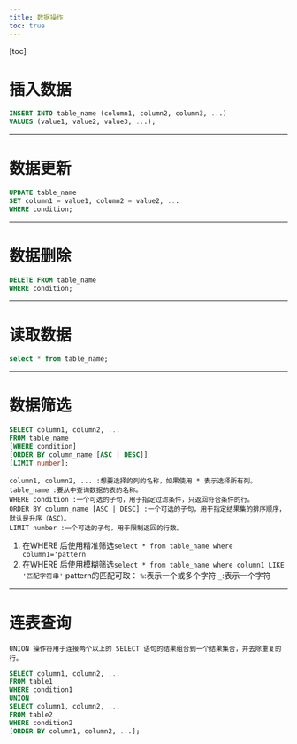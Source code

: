 ```yaml
---
title: 数据操作
toc: true
---
```

[toc]

# 插入数据
```sql
INSERT INTO table_name (column1, column2, column3, ...)
VALUES (value1, value2, value3, ...);
```
---
# 数据更新
```sql
UPDATE table_name
SET column1 = value1, column2 = value2, ...
WHERE condition;
```
---
# 数据删除
```sql
DELETE FROM table_name
WHERE condition;
```
---
# 读取数据
```sql
select * from table_name;
```
---
# 数据筛选
```sql
SELECT column1, column2, ...
FROM table_name
[WHERE condition]
[ORDER BY column_name [ASC | DESC]]
[LIMIT number];
```
    column1, column2, ... :想要选择的列的名称，如果使用 * 表示选择所有列。
    table_name :要从中查询数据的表的名称。
    WHERE condition :一个可选的子句，用于指定过滤条件，只返回符合条件的行。
    ORDER BY column_name [ASC | DESC] :一个可选的子句，用于指定结果集的排序顺序，默认是升序（ASC）。
    LIMIT number :一个可选的子句，用于限制返回的行数。
1. 在WHERE 后使用精准筛选`select * from table_name where column1='pattern`
1. 在WHERE 后使用模糊筛选`select * from table_name where column1 LIKE '匹配字符串'`
    pattern的匹配可取：
        `%`:表示一个或多个字符
        `_`:表示一个字符

---
# 连表查询
    UNION 操作符用于连接两个以上的 SELECT 语句的结果组合到一个结果集合，并去除重复的行。
```sql
SELECT column1, column2, ...
FROM table1
WHERE condition1
UNION
SELECT column1, column2, ...
FROM table2
WHERE condition2
[ORDER BY column1, column2, ...];
```
